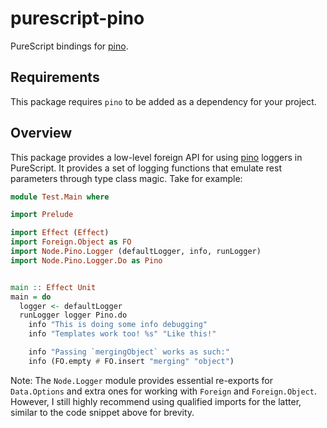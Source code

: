 # purescript-pino
PureScript bindings for [pino](https://github.com/pinojs/pino).

## Requirements
This package requires `pino` to be added as a dependency for your project.

## Overview
This package provides a low-level foreign API for using [pino](https://github.com/pinojs/pino)
loggers in PureScript. It provides a set of logging functions that emulate rest parameters through
type class magic. Take for example:
```purescript
module Test.Main where

import Prelude

import Effect (Effect)
import Foreign.Object as FO
import Node.Pino.Logger (defaultLogger, info, runLogger)
import Node.Pino.Logger.Do as Pino


main :: Effect Unit
main = do
  logger <- defaultLogger
  runLogger logger Pino.do
    info "This is doing some info debugging"
    info "Templates work too! %s" "Like this!"

    info "Passing `mergingObject` works as such:"
    info (FO.empty # FO.insert "merging" "object")
```
Note: The `Node.Logger` module provides essential re-exports for `Data.Options` and extra ones for
working with `Foreign` and `Foreign.Object`. However, I still highly recommend using qualified
imports for the latter, similar to the code snippet above for brevity. 
